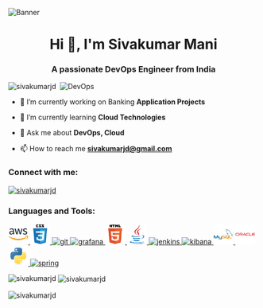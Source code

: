 ![Banner](https://media.licdn.com/dms/image/D5616AQEoGXQcYKZGfA/profile-displaybackgroundimage-shrink_350_1400/0/1670058021573?e=1678320000&v=beta&t=yEl7bnNRrL9223Em23doZHd9vQl6uR-1zs9UMSmywyI)
<h1 align="center">Hi 👋, I'm Sivakumar Mani</h1>
<h3 align="center">A passionate DevOps Engineer from India</h3>
<img align="right" alt="DevOps" width="400"; src="https://cdn.dribbble.com/users/1162077/screenshots/3848914/programmer.gif"  ">

<p align="left"> <img src="https://komarev.com/ghpvc/?username=sivakumarjd&label=Profile%20views&color=0e75b6&style=flat" alt="sivakumarjd" /> </p>

- 🌱 I’m currently working on Banking **Application Projects**

- 🌱 I’m currently learning **Cloud Technologies**

- 💬 Ask me about **DevOps, Cloud**

- 📫 How to reach me **sivakumarjd@gmail.com**

<h3 align="left">Connect with me:</h3>
<p align="left">
<a href="https://linkedin.com/in/sivakumarjd" target="blank"><img align="center" src="https://raw.githubusercontent.com/rahuldkjain/github-profile-readme-generator/master/src/images/icons/Social/linked-in-alt.svg" alt="sivakumarjd" height="30" width="40" /></a>
</p>

<h3 align="left">Languages and Tools:</h3>
<p align="left"> <a href="https://aws.amazon.com" target="_blank" rel="noreferrer"> <img src="https://raw.githubusercontent.com/devicons/devicon/master/icons/amazonwebservices/amazonwebservices-original-wordmark.svg" alt="aws" width="40" height="40"/> </a> <a href="https://www.w3schools.com/css/" target="_blank" rel="noreferrer"> <img src="https://raw.githubusercontent.com/devicons/devicon/master/icons/css3/css3-original-wordmark.svg" alt="css3" width="40" height="40"/> </a> <a href="https://git-scm.com/" target="_blank" rel="noreferrer"> <img src="https://www.vectorlogo.zone/logos/git-scm/git-scm-icon.svg" alt="git" width="40" height="40"/> </a> <a href="https://grafana.com" target="_blank" rel="noreferrer"> <img src="https://www.vectorlogo.zone/logos/grafana/grafana-icon.svg" alt="grafana" width="40" height="40"/> </a> <a href="https://www.w3.org/html/" target="_blank" rel="noreferrer"> <img src="https://raw.githubusercontent.com/devicons/devicon/master/icons/html5/html5-original-wordmark.svg" alt="html5" width="40" height="40"/> </a> <a href="https://www.java.com" target="_blank" rel="noreferrer"> <img src="https://raw.githubusercontent.com/devicons/devicon/master/icons/java/java-original.svg" alt="java" width="40" height="40"/> </a> <a href="https://www.jenkins.io" target="_blank" rel="noreferrer"> <img src="https://www.vectorlogo.zone/logos/jenkins/jenkins-icon.svg" alt="jenkins" width="40" height="40"/> </a> <a href="https://www.elastic.co/kibana" target="_blank" rel="noreferrer"> <img src="https://www.vectorlogo.zone/logos/elasticco_kibana/elasticco_kibana-icon.svg" alt="kibana" width="40" height="40"/> </a> <a href="https://www.mysql.com/" target="_blank" rel="noreferrer"> <img src="https://raw.githubusercontent.com/devicons/devicon/master/icons/mysql/mysql-original-wordmark.svg" alt="mysql" width="40" height="40"/> </a> <a href="https://www.oracle.com/" target="_blank" rel="noreferrer"> <img src="https://raw.githubusercontent.com/devicons/devicon/master/icons/oracle/oracle-original.svg" alt="oracle" width="40" height="40"/> </a> <a href="https://www.python.org" target="_blank" rel="noreferrer"> <img src="https://raw.githubusercontent.com/devicons/devicon/master/icons/python/python-original.svg" alt="python" width="40" height="40"/> </a> <a href="https://spring.io/" target="_blank" rel="noreferrer"> <img src="https://www.vectorlogo.zone/logos/springio/springio-icon.svg" alt="spring" width="40" height="40"/> </a> </p>

<p><img align="left" src="https://github-readme-stats.vercel.app/api/top-langs?username=sivakumarjd&show_icons=true&locale=en&layout=compact" alt="sivakumarjd" /></p>

<p>&nbsp;<img align="center" src="https://github-readme-stats.vercel.app/api?username=sivakumarjd&show_icons=true&locale=en" alt="sivakumarjd" /></p>

<p><img align="center" src="https://github-readme-streak-stats.herokuapp.com/?user=sivakumarjd&" alt="sivakumarjd" /></p>
